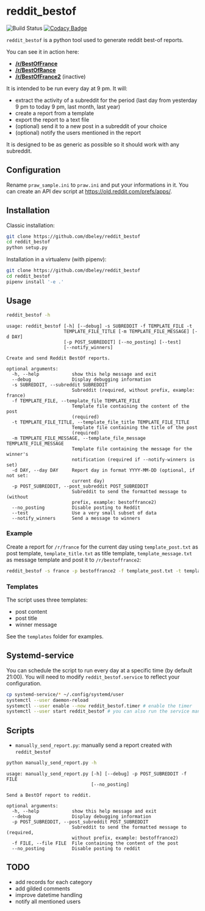 # reddit_bestof

![Build Status](https://github.com/dbeley/reddit_bestof/workflows/CI/badge.svg)
[![Codacy Badge](https://app.codacy.com/project/badge/Grade/3122059a1f6548bd872ba1d583e4c2e9)](https://www.codacy.com/gh/dbeley/reddit_bestof/dashboard?utm_source=github.com&amp;utm_medium=referral&amp;utm_content=dbeley/reddit_bestof&amp;utm_campaign=Badge_Grade)

`reddit_bestof` is a python tool used to generate reddit best-of reports.

You can see it in action here:

-   [**/r/BestOfFrance**](https://reddit.com/r/bestoffrance)
-   [**/r/BestOfRance**](https://reddit.com/r/bestofrance)
-   [**/r/BestOfFrance2**](https://reddit.com/r/bestoffrance2) (inactive)

It is intended to be run every day at 9 pm. It will:

-   extract the activity of a subreddit for the period (last day from yesterday 9 pm to today 9 pm, last month, last year)
-   create a report from a template
-   export the report to a text file
-   (optional) send it to a new post in a subreddit of your choice
-   (optional) notify the users mentioned in the report

It is designed to be as generic as possible so it should work with any subreddit.

## Configuration

Rename `praw_sample.ini` to `praw.ini` and put your informations in it. You can create an API dev script at https://old.reddit.com/prefs/apps/.

## Installation

Classic installation:
```bash
git clone https://github.com/dbeley/reddit_bestof
cd reddit_bestof
python setup.py
```

Installation in a virtualenv (with pipenv):
```bash
git clone https://github.com/dbeley/reddit_bestof
cd reddit_bestof
pipenv install '-e .'
```

## Usage

```bash
reddit_bestof -h
```

```text
usage: reddit_bestof [-h] [--debug] -s SUBREDDIT -f TEMPLATE_FILE -t
                     TEMPLATE_FILE_TITLE [-m TEMPLATE_FILE_MESSAGE] [-d DAY]
                     [-p POST_SUBREDDIT] [--no_posting] [--test]
                     [--notify_winners]

Create and send Reddit BestOf reports.

optional arguments:
  -h, --help            show this help message and exit
  --debug               Display debugging information
  -s SUBREDDIT, --subreddit SUBREDDIT
                        Subreddit (required, without prefix, example: france)
  -f TEMPLATE_FILE, --template_file TEMPLATE_FILE
                        Template file containing the content of the post
                        (required)
  -t TEMPLATE_FILE_TITLE, --template_file_title TEMPLATE_FILE_TITLE
                        Template file containing the title of the post
                        (required)
  -m TEMPLATE_FILE_MESSAGE, --template_file_message TEMPLATE_FILE_MESSAGE
                        Template file containing the message for the winner's
                        notification (required if --notify-winners is set)
  -d DAY, --day DAY     Report day in format YYYY-MM-DD (optional, if not set:
                        current day)
  -p POST_SUBREDDIT, --post_subreddit POST_SUBREDDIT
                        Subreddit to send the formatted message to (without
                        prefix, example: bestoffrance2)
  --no_posting          Disable posting to Reddit
  --test                Use a very small subset of data
  --notify_winners      Send a message to winners
```

### Example

Create a report for `/r/france` for the current day using `template_post.txt` as post template, `template_title.txt` as title template, `template_message.txt` as message template and post it to `/r/bestoffrance2`:
```bash
reddit_bestof -s france -p bestoffrance2 -f template_post.txt -t template_title.txt -m template_message.txt
```

### Templates

The script uses three templates:

-   post content
-   post title
-   winner message

See the `templates` folder for examples.

## Systemd-service

You can schedule the script to run every day at a specific time (by default 21:00). You will need to modify `reddit_bestof.service` to reflect your configuration.

```bash
cp systemd-service/* ~/.config/systemd/user
systemctl --user daemon-reload
systemctl --user enable --now reddit_bestof.timer # enable the timer
systemctl --user start reddit_bestof # you can also run the service manually
```

## Scripts

-   `manually_send_report.py`: manually send a report created with `reddit_bestof`

```bash
python manually_send_report.py -h
```

```text
usage: manually_send_report.py [-h] [--debug] -p POST_SUBREDDIT -f FILE
                               [--no_posting]

Send a BestOf report to reddit.

optional arguments:
  -h, --help            show this help message and exit
  --debug               Display debugging information
  -p POST_SUBREDDIT, --post_subreddit POST_SUBREDDIT
                        Subreddit to send the formatted message to (required,
                        without prefix, example: bestoffrance2)
  -f FILE, --file FILE  File containing the content of the post
  --no_posting          Disable posting to reddit
```

## TODO

-   add records for each category
-   add gilded comments
-   improve datetime handling
-   notify all mentioned users
